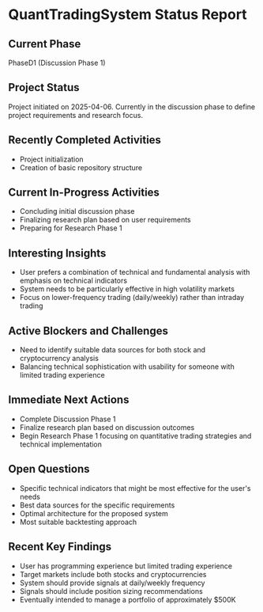 # QuantTradingSystem Status Report

## Current Phase

PhaseD1 (Discussion Phase 1)

## Project Status

Project initiated on 2025-04-06. Currently in the discussion phase to define project requirements and research focus.

## Recently Completed Activities

- Project initialization
- Creation of basic repository structure

## Current In-Progress Activities

- Concluding initial discussion phase
- Finalizing research plan based on user requirements
- Preparing for Research Phase 1

## Interesting Insights

- User prefers a combination of technical and fundamental analysis with emphasis on technical indicators
- System needs to be particularly effective in high volatility markets
- Focus on lower-frequency trading (daily/weekly) rather than intraday trading

## Active Blockers and Challenges

- Need to identify suitable data sources for both stock and cryptocurrency analysis
- Balancing technical sophistication with usability for someone with limited trading experience

## Immediate Next Actions

- Complete Discussion Phase 1
- Finalize research plan based on discussion outcomes
- Begin Research Phase 1 focusing on quantitative trading strategies and technical implementation

## Open Questions

- Specific technical indicators that might be most effective for the user's needs
- Best data sources for the specific requirements
- Optimal architecture for the proposed system
- Most suitable backtesting approach

## Recent Key Findings

- User has programming experience but limited trading experience
- Target markets include both stocks and cryptocurrencies
- System should provide signals at daily/weekly frequency
- Signals should include position sizing recommendations
- Eventually intended to manage a portfolio of approximately $500K
